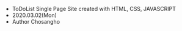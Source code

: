 - ToDoList Single Page Site created with HTML, CSS, JAVASCRIPT 
- 2020.03.02(Mon)
- Author Chosangho
